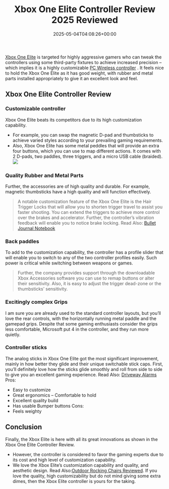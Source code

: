 ﻿---
layout: post
title: Xbox One Elite Controller Review 2025 Reviewed
date: '2025-05-04T04:08:26+00:00'
categories:
- Controllers
tags: []
slug: /xbox-one-elite-controller-review/
lastmod: 2025-05-07T12:21:29+03:00
---

[Xbox One Elite](https://www.amazon.com/dp/B00ZDNNRB8/?tag=p-policy-20)
is targeted for highly aggressive gamers who can tweak the controllers using some third-party fixtures to achieve increased precision – which implies it is a highly customizable
[PC Wireless controller](https://pestpolicy.com/)
.
It feels nice to hold the Xbox One Elite as it has good weight, with rubber and metal parts installed appropriately to give it an excellent look and feel.
## Xbox One Elite Controller Review
### Customizable controller
Xbox One Elite beats its competitors due to its high customization capability.
- For example, you can swap the magnetic D-pad and thumbsticks to achieve varied styles according to your prevailing gaming requirements.
- Also, Xbox One Elite has some metal peddles that will provide an extra four buttons, which you can use to map different actions.
It comes with 2 D-pads, two paddles, three triggers, and a micro USB cable (braided).
![](/assets/img/img/)
### Quality Rubber and Metal Parts
Further, the accessories are of high quality and durable. For example, magnetic thumbsticks have a high quality and will function effectively.
> A notable customization feature of the Xbox One Elite is the Hair Trigger Locks that will allow you to shorten trigger travel to assist you faster shooting.
You can extend the triggers to achieve more control over the brakes and accelerator. Further, the controller’s vibration feedback will enable you to notice brake locking.
Read Also:
[Bullet Journal Notebook](https://pestpolicy.com/best-bullet-journal-notebook/)
### Back paddles
To add to the customization capability, the controller has a profile slider that will enable you to switch to any of the two controller profiles easily. Such power is critical while switching between weapons or games.
> Further, the company provides support through the downloadable Xbox Accessories software you can use to remap buttons or alter their sensitivity.
Also, it is easy to adjust the trigger dead-zone or the thumbsticks’ sensitivity.
### Excitingly complex Grips
I am sure you are already used to the standard controller layouts, but you’ll love the rear controls, with the horizontally running metal paddle and the gamepad grips.
Despite that some gaming enthusiasts consider the grips less comfortable, Microsoft put 4 in the controller, and they run more quietly.
### Controller sticks
The analog sticks in Xbox One Elite got the most significant improvement, mainly in how better they glide and their unique switchable stick caps.
First, you’ll definitely love how the sticks glide smoothly and roll from side to side to give you an excellent gaming experience. Read Also:
[Driveway Alarms](https://pestpolicy.com/best-driveway-alarms/)
Pros:
- Easy to customize
- Great ergonomics – Comfortable to hold
- Excellent quality build
- Has usable Bumper buttons
Cons:
- Feels weighty

## Conclusion
Finally, the Xbox Elite is here with all its great innovations as shown in the Xbox One Elite Controller Review.
- However, the controller is considered to favor the gaming experts due to its cost and high level of customization capability.
- We love the Xbox Elite’s customization capability and quality, and aesthetic design. Read Also:[Outdoor Rocking Chairs Reviewed](https://pestpolicy.com/best-outdoor-rocking-chairs/).
If you love the quality, high customizability but do not mind giving some extra dimes, then the Xbox Elite controller is yours for the taking.
